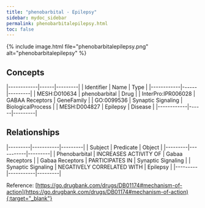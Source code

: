 ```yaml
---
title: "phenobarbital - Epilepsy"
sidebar: mydoc_sidebar
permalink: phenobarbitalepilepsy.html
toc: false 
---
```


{% include image.html file="phenobarbitalepilepsy.png" alt="phenobarbitalepilepsy" %}

## Concepts

|------------|------|---------|
| Identifier | Name | Type    |
|------------|------|---------|
| MESH:D010634 | phenobarbital | Drug |
| InterPro:IPR006028 | GABAA Receptors | GeneFamily |
| GO:0099536 | Synaptic Signaling | BiologicalProcess |
| MESH:D004827 | Epilepsy | Disease |
|------------|------|---------|

## Relationships

|---------|-----------|---------|
| Subject | Predicate | Object  |
|---------|-----------|---------|
| Phenobarbital | INCREASES ACTIVITY OF | Gabaa Receptors |
| Gabaa Receptors | PARTICIPATES IN | Synaptic Signaling |
| Synaptic Signaling | NEGATIVELY CORRELATED WITH | Epilepsy |
|---------|-----------|---------|

Reference: [https://go.drugbank.com/drugs/DB01174#mechanism-of-action](https://go.drugbank.com/drugs/DB01174#mechanism-of-action){:target="_blank"}